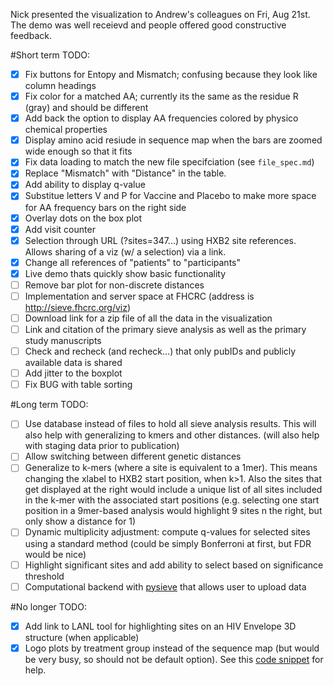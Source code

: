 Nick presented the visualization to Andrew's colleagues on Fri, Aug 21st. The demo was well receievd and people offered good constructive feedback.

#Short term TODO:
 - [x] Fix buttons for Entopy and Mismatch; confusing because they look like column headings
 - [x] Fix color for a matched AA; currently its the same as the residue R (gray) and should be different
 - [x] Add back the option to display AA frequencies colored by physico chemical properties
 - [x] Display amino acid resiude in sequence map when the bars are zoomed wide enough so that it fits
 - [x] Fix data loading to match the new file specifciation (see `file_spec.md`)
 - [x] Replace "Mismatch" with "Distance" in the table.
 - [x] Add ability to display q-value
 - [x] Substitue letters V and P for Vaccine and Placebo to make more space for AA frequency bars on the right side
 - [x] Overlay dots on the box plot
 - [x] Add visit counter
 - [x] Selection through URL (?sites=347...) using HXB2 site references. Allows sharing of a viz (w/ a selection) via a link.
 - [x] Change all references of "patients" to "participants"
 - [x] Live demo thats quickly show basic functionality
 - [ ] Remove bar plot for non-discrete distances
 - [ ] Implementation and server space at FHCRC (address is http://sieve.fhcrc.org/viz)
 - [ ] Download link for a zip file of all the data in the visualization
 - [ ] Link and citation of the primary sieve analysis as well as the primary study manuscripts
 - [ ] Check and recheck (and recheck...) that only pubIDs and publicly available data is shared
 - [ ] Add jitter to the boxplot
 - [ ] Fix BUG with table sorting
 
#Long term TODO:
 - [ ] Use database instead of files to hold all sieve analysis results. This will also help with generalizing to kmers and other distances. (will also help with staging data prior to publication)
 - [ ] Allow switching between different genetic distances
 - [ ] Generalize to k-mers (where a site is equivalent to a 1mer). This means changing the xlabel to HXB2 start position, when k>1. Also the sites that get displayed at the right would include a unique list of all sites included in the k-mer with the associated start positions (e.g. selecting one start position in a 9mer-based analysis would highlight 9 sites n the right, but only show a distance for 1)
 - [ ] Dynamic multiplicity adjustment: compute q-values for selected sites using a standard method (could be simply Bonferroni at first, but FDR would be nice)
 - [ ] Highlight significant sites and add ability to select based on significance threshold
 - [ ] Computational backend with [pysieve](https://github.com/agartland/pysieve) that allows user to upload data
 
#No longer TODO:
- [x] Add link to LANL tool for highlighting sites on an HIV Envelope 3D structure (when applicable)
- [x] Logo plots by treatment group instead of the sequence map (but would be very busy, so should not be default option). See this [code snippet](http://jsfiddle.net/QcPZ9/) for help.
